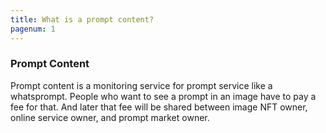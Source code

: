 ```yaml
---
title: What is a prompt content?
pagenum: 1
---
```


### Prompt Content

Prompt content is a monitoring service for prompt service like a whatsprompt. People who want to see a prompt in an image have to pay a fee for that. And later that fee will be shared between image NFT owner, online service owner, and prompt market owner.